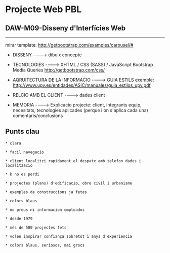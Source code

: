 # Projecte Web PBL
## DAW-M09-Disseny d'Interfícies Web
---

mirar template: http://getbootstrap.com/examples/carousel/#

* DISSENY           ----> dibuix concepte

* TECNOLOGIES       ----> XHTML / CSS (SASS) / JavaScript
Bootstrap Media Queries http://getbootstrap.com/css/

* AQRUITECTURA DE LA INFORMACIO  ----> GUIA ESTILS exemple: http://www.upv.es/entidades/ASIC/manuales/guia_estilos_upv.pdf 

* RELCIO AMB EL 
CLIENT            ----> dades client

* MEMORIA           ----> Explicacio projecte: client, integrants equip, necesitats,  tecnologies aplicades (perque i on s'aplica cada una)
comentaris/conclusions

## Punts clau
    
    * clara
    
    * facil navegacio
    
    * client localitzi rapidament el despatx amb telefon dades i localitzacio
    
    * k no es perdi

    * projectes (plans) d'edificacio, obre civil i urbanisme
    
    * exemples de construccions ja fetes
    
    * colors blaus
    
    * no preus ni informacion empleados
    
    * desde 1979
    
    * més de 500 projectes fets
    
    * volen inspirar confiança sobretot i anys d'experiencia
    
    * colors blaus, seriosos, mai grocs